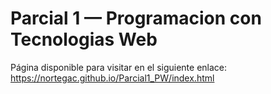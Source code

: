 # Parcial 1 — Programacion con Tecnologias Web
Página disponible para visitar en el siguiente enlace: https://nortegac.github.io/Parcial1_PW/index.html
